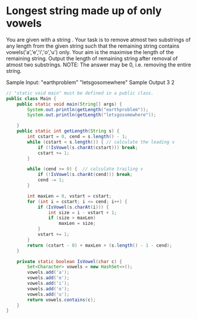 # Longest string made up of only vowels

You are given with a string . Your task is to remove atmost two substrings of any length from the given string such that the remaining string contains vowels('a','e','i','o','u') only. Your aim is the maximise the length of the remaining string. Output the length of remaining string after removal of atmost two substrings.
NOTE: The answer may be 0, i.e. removing the entire string.

Sample Input: "earthproblem" "letsgosomewhere"
Sample Output 3 2



```java
// "static void main" must be defined in a public class.
public class Main {
    public static void main(String[] args) {
        System.out.println(getLength("earthproblem"));
        System.out.println(getLength("letsgosomewhere"));

    }
    public static int getLength(String s) {
        int cstart = 0, cend = s.length() - 1;
        while (cstart < s.length()) { // calculate the leading v
            if (!IsVowel(s.charAt(cstart))) break;
            cstart += 1;
        }

        while (cend >= 0) {  // calculate trailing v
            if (!IsVowel(s.charAt(cend))) break;
            cend -= 1;
        }

        int maxLen = 0, vstart = cstart;
        for (int i = cstart; i <= cend; i++) {
            if (IsVowel(s.charAt(i))) {
                int size = i - vstart + 1;
                if (size > maxLen)
                    maxLen = size;
            }
            vstart += 1;
        }
        return (cstart - 0) + maxLen + (s.length() - 1 - cend);
    }

    private static boolean IsVowel(char c) {
        Set<Character> vowels = new HashSet<>();
        vowels.add('a');
        vowels.add('e');
        vowels.add('i');
        vowels.add('o');
        vowels.add('u');
        return vowels.contains(c);
    }
}
```